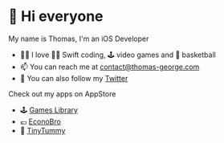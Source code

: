 # 👋  Hi everyone

My name is Thomas, I'm an iOS Developer
- 👍🏻 I love 🧑‍💻 Swift coding, 🕹️ video games and 🏀 basketball 
- 📫 You can reach me at contact@thomas-george.com
- 🐥 You can also follow my [Twitter](https://twitter.com/ThomasG51)

Check out my apps on AppStore
- 🕹️ [Games Library](https://apps.apple.com/us/app/games-library/id1603108579)
- 💶 [EconoBro](https://apps.apple.com/us/app/econobro/id1668576218)
- 🥣 [TinyTummy](https://apps.apple.com/fr/app/tinytummy/id6446797035)
<!---
ThomasG51/ThomasG51 is a ✨ special ✨ repository because its `README.md` (this file) appears on your GitHub profile.
You can click the Preview link to take a look at your changes.
--->

